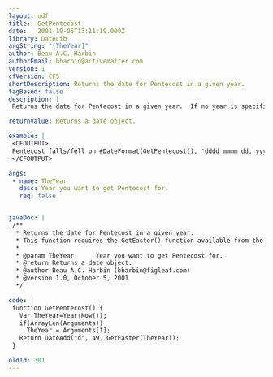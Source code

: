```yaml
---
layout: udf
title:  GetPentecost
date:   2001-10-05T13:11:19.000Z
library: DateLib
argString: "[TheYear]"
author: Beau A.C. Harbin
authorEmail: bharbin@activematter.com
version: 1
cfVersion: CF5
shortDescription: Returns the date for Pentecost in a given year.
tagBased: false
description: |
 Returns the date for Pentecost in a given year.  If no year is specified, defaults to the current year.

returnValue: Returns a date object.

example: |
 <CFOUTPUT>
 Pentecost falls/fell on #DateFormat(GetPentecost(), 'dddd mmmm dd, yyyy')# this year.
 </CFOUTPUT>

args:
 - name: TheYear
   desc: Year you want to get Pentecost for.
   req: false


javaDoc: |
 /**
  * Returns the date for Pentecost in a given year.
  * This function requires the GetEaster() function available from the DateLib library.
  * 
  * @param TheYear      Year you want to get Pentecost for. 
  * @return Returns a date object. 
  * @author Beau A.C. Harbin (bharbin@figleaf.com) 
  * @version 1.0, October 5, 2001 
  */

code: |
 function GetPentecost() {
   Var TheYear=Year(Now());
   if(ArrayLen(Arguments)) 
     TheYear = Arguments[1];
   Return DateAdd("d", 49, GetEaster(TheYear));
 }

oldId: 301
---
```


